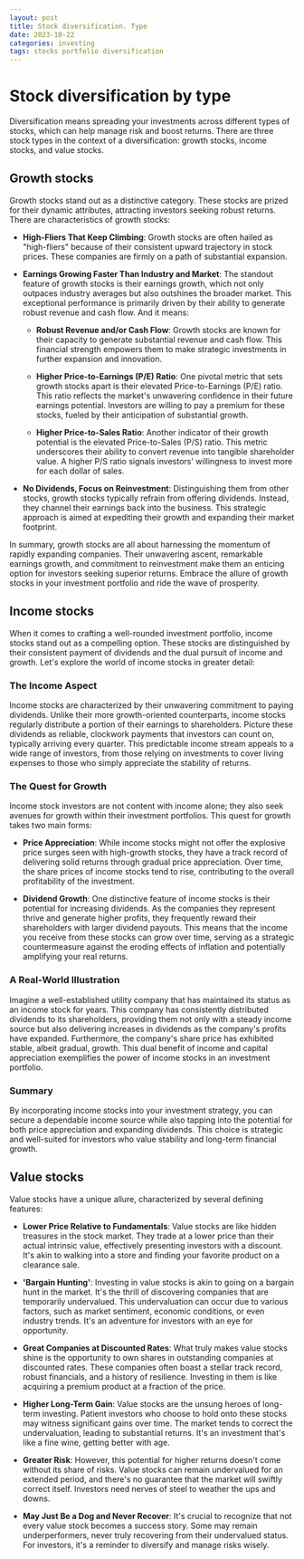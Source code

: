 ```yaml
---
layout: post
title: Stock diversification. Type
date: 2023-10-22
categories: investing
tags: stocks portfolio diversification
---
```


# Stock diversification by type

Diversification means spreading your investments across different types of stocks, which can help manage risk and boost returns. There are three stock types in the context of a diversification: growth stocks, income stocks, and value stocks.

## Growth stocks

Growth stocks stand out as a distinctive category. These stocks are prized for their dynamic attributes, attracting investors seeking robust returns. There are characteristics of growth stocks:

- **High-Fliers That Keep Climbing**: Growth stocks are often hailed as "high-fliers" because of their consistent upward trajectory in stock prices. These companies are firmly on a path of substantial expansion.

- **Earnings Growing Faster Than Industry and Market**: The standout feature of growth stocks is their earnings growth, which not only outpaces industry averages but also outshines the broader market. This exceptional performance is primarily driven by their ability to generate robust revenue and cash flow. And it means:

    - **Robust Revenue and/or Cash Flow**: Growth stocks are known for their capacity to generate substantial revenue and cash flow. This financial strength empowers them to make strategic investments in further expansion and innovation.

    - **Higher Price-to-Earnings (P/E) Ratio**: One pivotal metric that sets growth stocks apart is their elevated Price-to-Earnings (P/E) ratio. This ratio reflects the market's unwavering confidence in their future earnings potential. Investors are willing to pay a premium for these stocks, fueled by their anticipation of substantial growth.

    - **Higher Price-to-Sales Ratio**: Another indicator of their growth potential is the elevated Price-to-Sales (P/S) ratio. This metric underscores their ability to convert revenue into tangible shareholder value. A higher P/S ratio signals investors' willingness to invest more for each dollar of sales.

- **No Dividends, Focus on Reinvestment**: Distinguishing them from other stocks, growth stocks typically refrain from offering dividends. Instead, they channel their earnings back into the business. This strategic approach is aimed at expediting their growth and expanding their market footprint.

In summary, growth stocks are all about harnessing the momentum of rapidly expanding companies. Their unwavering ascent, remarkable earnings growth, and commitment to reinvestment make them an enticing option for investors seeking superior returns. Embrace the allure of growth stocks in your investment portfolio and ride the wave of prosperity.

## Income stocks

When it comes to crafting a well-rounded investment portfolio, income stocks stand out as a compelling option. These stocks are distinguished by their consistent payment of dividends and the dual pursuit of income and growth. Let's explore the world of income stocks in greater detail:

### The Income Aspect

Income stocks are characterized by their unwavering commitment to paying dividends. Unlike their more growth-oriented counterparts, income stocks regularly distribute a portion of their earnings to shareholders. Picture these dividends as reliable, clockwork payments that investors can count on, typically arriving every quarter. This predictable income stream appeals to a wide range of investors, from those relying on investments to cover living expenses to those who simply appreciate the stability of returns.

### The Quest for Growth

Income stock investors are not content with income alone; they also seek avenues for growth within their investment portfolios. This quest for growth takes two main forms:

- **Price Appreciation**: While income stocks might not offer the explosive price surges seen with high-growth stocks, they have a track record of delivering solid returns through gradual price appreciation. Over time, the share prices of income stocks tend to rise, contributing to the overall profitability of the investment.

- **Dividend Growth**: One distinctive feature of income stocks is their potential for increasing dividends. As the companies they represent thrive and generate higher profits, they frequently reward their shareholders with larger dividend payouts. This means that the income you receive from these stocks can grow over time, serving as a strategic countermeasure against the eroding effects of inflation and potentially amplifying your real returns.

### A Real-World Illustration

Imagine a well-established utility company that has maintained its status as an income stock for years. This company has consistently distributed dividends to its shareholders, providing them not only with a steady income source but also delivering increases in dividends as the company's profits have expanded. Furthermore, the company's share price has exhibited stable, albeit gradual, growth. This dual benefit of income and capital appreciation exemplifies the power of income stocks in an investment portfolio.

### Summary

By incorporating income stocks into your investment strategy, you can secure a dependable income source while also tapping into the potential for both price appreciation and expanding dividends. This choice is strategic and well-suited for investors who value stability and long-term financial growth.

## Value stocks

Value stocks have a unique allure, characterized by several defining features:

- **Lower Price Relative to Fundamentals**: Value stocks are like hidden treasures in the stock market. They trade at a lower price than their actual intrinsic value, effectively presenting investors with a discount. It's akin to walking into a store and finding your favorite product on a clearance sale.

- **'Bargain Hunting'**: Investing in value stocks is akin to going on a bargain hunt in the market. It's the thrill of discovering companies that are temporarily undervalued. This undervaluation can occur due to various factors, such as market sentiment, economic conditions, or even industry trends. It's an adventure for investors with an eye for opportunity.

- **Great Companies at Discounted Rates**: What truly makes value stocks shine is the opportunity to own shares in outstanding companies at discounted rates. These companies often boast a stellar track record, robust financials, and a history of resilience. Investing in them is like acquiring a premium product at a fraction of the price.

- **Higher Long-Term Gain**: Value stocks are the unsung heroes of long-term investing. Patient investors who choose to hold onto these stocks may witness significant gains over time. The market tends to correct the undervaluation, leading to substantial returns. It's an investment that's like a fine wine, getting better with age.

- **Greater Risk**: However, this potential for higher returns doesn't come without its share of risks. Value stocks can remain undervalued for an extended period, and there's no guarantee that the market will swiftly correct itself. Investors need nerves of steel to weather the ups and downs.

- **May Just Be a Dog and Never Recover**: It's crucial to recognize that not every value stock becomes a success story. Some may remain underperformers, never truly recovering from their undervalued status. For investors, it's a reminder to diversify and manage risks wisely.
